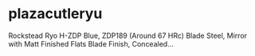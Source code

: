 # plazacutleryu
Rockstead Ryo H-ZDP Blue, ZDP189 (Around 67 HRc) Blade Steel, Mirror with Matt Finished Flats Blade Finish, Concealed…

